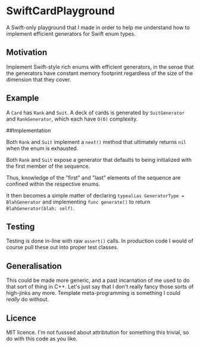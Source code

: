 SwiftCardPlayground
===================

A Swift-only playground that I made in order to help me understand how to implement efficient generators for Swift enum types.

## Motivation

Implement Swift-style rich enums with efficient generators, in the sense that the generators have constant memory footprint regardless of the size of the dimension that they cover.

## Example
A `Card` has `Rank` and `Suit`. A deck of cards is generated by `SuitGenerator` and `RankGenerator`, which each have `O(0)` complexity. 

##Implementation

Both `Rank` and `Suit` implement a `next()` method that ultimately returns `nil` when the enum is exhausted.

Both `Rank` and `Suit` expose a generator that defaults to being initialized with the first member of the sequence.

Thus, knowledge of the "first" and "last" elements of the sequence are confined within the respective enums.

It then becomes a simple matter of declaring `typealias GeneratorType = BlahGenerator` and implementing `func generate()` to return `BlahGenerator(blah: self)`.

## Testing

Testing is done in-line with raw `assert()` calls. In production code I would of course pull these out into proper test classes.

## Generalisation

This could be made more generic, and a past incarnation of me used to do that sort of thing in C++. Let's just say that I don't really fancy those sorts of high-jinks any more. Template meta-programming is something I could _really_ do without.

## Licence

MIT licence. I'm not fusssed about attribtution for something this trivial, so do with this code as you like.
